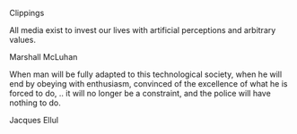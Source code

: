 Clippings


All media exist to invest our lives with artificial perceptions and arbitrary values.

Marshall McLuhan


When man will be fully adapted to this technological society, when he will end by obeying with enthusiasm, convinced of the excellence of what he is forced to do, .. it will no longer be a constraint, and the police will have nothing to do.

Jacques Ellul
